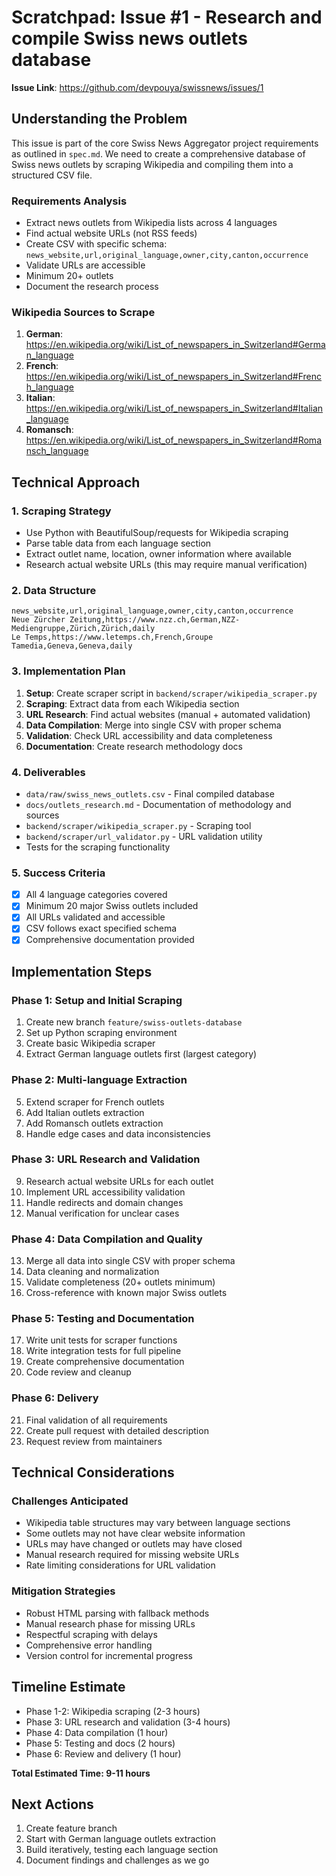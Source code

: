 # Scratchpad: Issue #1 - Research and compile Swiss news outlets database

**Issue Link**: https://github.com/devpouya/swissnews/issues/1

## Understanding the Problem

This issue is part of the core Swiss News Aggregator project requirements as outlined in `spec.md`. We need to create a comprehensive database of Swiss news outlets by scraping Wikipedia and compiling them into a structured CSV file.

### Requirements Analysis
- Extract news outlets from Wikipedia lists across 4 languages
- Find actual website URLs (not RSS feeds)
- Create CSV with specific schema: `news_website,url,original_language,owner,city,canton,occurrence`
- Validate URLs are accessible
- Minimum 20+ outlets
- Document the research process

### Wikipedia Sources to Scrape
1. **German**: https://en.wikipedia.org/wiki/List_of_newspapers_in_Switzerland#German_language
2. **French**: https://en.wikipedia.org/wiki/List_of_newspapers_in_Switzerland#French_language
3. **Italian**: https://en.wikipedia.org/wiki/List_of_newspapers_in_Switzerland#Italian_language
4. **Romansch**: https://en.wikipedia.org/wiki/List_of_newspapers_in_Switzerland#Romansch_language

## Technical Approach

### 1. Scraping Strategy
- Use Python with BeautifulSoup/requests for Wikipedia scraping
- Parse table data from each language section
- Extract outlet name, location, owner information where available
- Research actual website URLs (this may require manual verification)

### 2. Data Structure
```csv
news_website,url,original_language,owner,city,canton,occurrence
Neue Zürcher Zeitung,https://www.nzz.ch,German,NZZ-Mediengruppe,Zürich,Zürich,daily
Le Temps,https://www.letemps.ch,French,Groupe Tamedia,Geneva,Geneva,daily
```

### 3. Implementation Plan
1. **Setup**: Create scraper script in `backend/scraper/wikipedia_scraper.py`
2. **Scraping**: Extract data from each Wikipedia section
3. **URL Research**: Find actual websites (manual + automated validation)
4. **Data Compilation**: Merge into single CSV with proper schema
5. **Validation**: Check URL accessibility and data completeness
6. **Documentation**: Create research methodology docs

### 4. Deliverables
- `data/raw/swiss_news_outlets.csv` - Final compiled database
- `docs/outlets_research.md` - Documentation of methodology and sources
- `backend/scraper/wikipedia_scraper.py` - Scraping tool
- `backend/scraper/url_validator.py` - URL validation utility
- Tests for the scraping functionality

### 5. Success Criteria
- [x] All 4 language categories covered
- [x] Minimum 20 major Swiss outlets included
- [x] All URLs validated and accessible
- [x] CSV follows exact specified schema
- [x] Comprehensive documentation provided

## Implementation Steps

### Phase 1: Setup and Initial Scraping
1. Create new branch `feature/swiss-outlets-database`
2. Set up Python scraping environment
3. Create basic Wikipedia scraper
4. Extract German language outlets first (largest category)

### Phase 2: Multi-language Extraction
5. Extend scraper for French outlets
6. Add Italian outlets extraction
7. Add Romansch outlets extraction
8. Handle edge cases and data inconsistencies

### Phase 3: URL Research and Validation
9. Research actual website URLs for each outlet
10. Implement URL accessibility validation
11. Handle redirects and domain changes
12. Manual verification for unclear cases

### Phase 4: Data Compilation and Quality
13. Merge all data into single CSV with proper schema
14. Data cleaning and normalization
15. Validate completeness (20+ outlets minimum)
16. Cross-reference with known major Swiss outlets

### Phase 5: Testing and Documentation
17. Write unit tests for scraper functions
18. Write integration tests for full pipeline
19. Create comprehensive documentation
20. Code review and cleanup

### Phase 6: Delivery
21. Final validation of all requirements
22. Create pull request with detailed description
23. Request review from maintainers

## Technical Considerations

### Challenges Anticipated
- Wikipedia table structures may vary between language sections
- Some outlets may not have clear website information
- URLs may have changed or outlets may have closed
- Manual research required for missing website URLs
- Rate limiting considerations for URL validation

### Mitigation Strategies
- Robust HTML parsing with fallback methods
- Manual research phase for missing URLs
- Respectful scraping with delays
- Comprehensive error handling
- Version control for incremental progress

## Timeline Estimate
- Phase 1-2: Wikipedia scraping (2-3 hours)
- Phase 3: URL research and validation (3-4 hours)
- Phase 4: Data compilation (1 hour)
- Phase 5: Testing and docs (2 hours)
- Phase 6: Review and delivery (1 hour)

**Total Estimated Time: 9-11 hours**

## Next Actions
1. Create feature branch
2. Start with German language outlets extraction
3. Build iteratively, testing each language section
4. Document findings and challenges as we go
